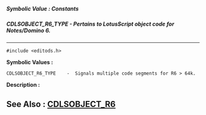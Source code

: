 ##### Symbolic Value : Constants
##### CDLSOBJECT_R6_TYPE - Pertains to LotusScript object code for Notes/Domino 6.
---
```
#include <editods.h>
```

**Symbolic Values :**

	CDLSOBJECT_R6_TYPE	  -  Signals multiple code segments for R6 > 64k.


**Description :**




**See Also :**
[CDLSOBJECT_R6](/domino-c-api-docs/reference/Data/CDLSOBJECT_R6)
---
